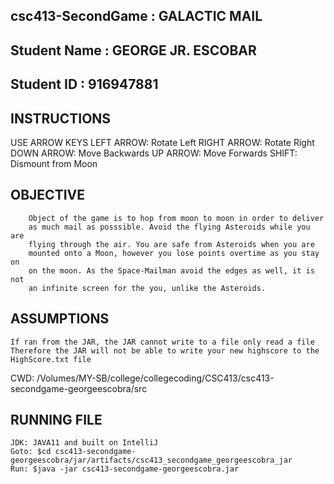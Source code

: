 ## csc413-SecondGame : GALACTIC MAIL
## Student Name : GEORGE JR. ESCOBAR
## Student ID : 916947881

## INSTRUCTIONS ##
USE ARROW KEYS
	LEFT ARROW: Rotate Left
	RIGHT ARROW: Rotate Right
	DOWN ARROW: Move Backwards
	UP ARROW: Move Forwards
	SHIFT: Dismount from Moon

## OBJECTIVE ##
		Object of the game is to hop from moon to moon in order to deliver
		as much mail as posssible. Avoid the flying Asteroids while you are
		flying through the air. You are safe from Asteroids when you are 
		mounted onto a Moon, however you lose points overtime as you stay on
		on the moon. As the Space-Mailman avoid the edges as well, it is not 
		an infinite screen for the you, unlike the Asteroids.

## ASSUMPTIONS ##
	If ran from the JAR, the JAR cannot write to a file only read a file
	Therefore the JAR will not be able to write your new highscore to the
	HighScore.txt file
CWD: /Volumes/MY-SB/college/collegecoding/CSC413/csc413-secondgame-georgeescobra/src

## RUNNING FILE ##
	JDK: JAVA11 and built on IntelliJ
	Goto: $cd csc413-secondgame-georgeescobra/jar/artifacts/csc413_secondgame_georgeescobra_jar
	Run: $java -jar csc413-secondgame-georgeescobra.jar
